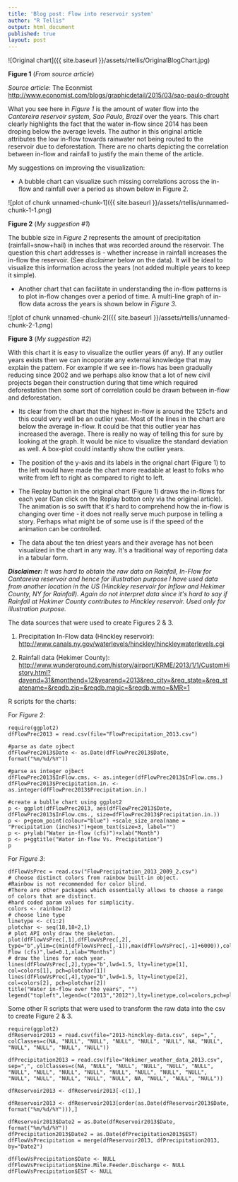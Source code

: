```yaml
---
title: 'Blog post: Flow into reservoir system'
author: "R Tellis"
output: html_document
published: true
layout: post
---
```


![Original chart]({{ site.baseurl }}/assets/rtellis/OriginalBlogChart.jpg)

**Figure 1** (*From source article*)

*Source article*: The Econmist <http://www.economist.com/blogs/graphicdetail/2015/03/sao-paulo-drought>

What you see here in *Figure 1* is the amount of water flow into the *Cantereira reservoir system, Sao Paulo, Brazil* over the years. This chart clearly highlights the fact that the water in-flow since 2014 has been droping below the average levels.
The author in this original article attributes the low in-flow towards rainwater not being routed to the reservoir due to deforestation. There are no charts depicting the correlation between in-flow and rainfall to justify the main theme of the article.

My suggestions on improving the visualization:

- A bubble chart can visualize such missing correlations across the in-flow and rainfall over a period as shown below in Figure 2.

![plot of chunk unnamed-chunk-1]({{ site.baseurl }}/assets/rtellis/unnamed-chunk-1-1.png) 

**Figure 2** (*My suggestion #1*)

The bubble size in *Figure 2* represents the amount of precipitation (rainfall+snow+hail) in inches that was recorded around the reservoir. The question this chart addresses is - whether increase in rainfall increases the in-flow the reservoir. (See *disclaimer* below on the data). It will be ideal to visualize this information across the years (not added multiple years to keep it simple).

- Another chart that can facilitate in understanding the in-flow patterns is to plot in-flow changes over a period of time.
A multi-line graph of in-flow data across the years is shown below in *Figure 3*. 

![plot of chunk unnamed-chunk-2]({{ site.baseurl }}/assets/rtellis/unnamed-chunk-2-1.png) 

**Figure 3** (*My suggestion #2*)

With this chart it is easy to visualize the outlier years (if any). If any outlier years exists then we can incoporate any external knowledge that may explain the pattern.
For example if we see in-flows has been gradually reducing since 2002 and we perhaps also know that a lot of new civil projects began their construction during that time which required deforestation then some sort of correlation could be drawn between in-flow and deforestation.

- Its clear from the chart that the highest in-flow is around the 125cfs and this could very well be an outlier year. Most of the lines in the chart are below the average in-flow. It could be that this outlier year has increased the average. There is really no way of telling this for sure by looking at the graph. It would be nice to visualize the standard deviation as well. A box-plot could instantly show the outlier years.

- The position of the y-axis and its labels in the orignal chart (Figure 1) to the left would have made the chart more readable at least to folks who write from left to right as compared to right to left.

- The Replay button in the original chart (Figure 1) draws the in-flows for each year (Can click on the Replay botton only via the original article). The animation is so swift that it's hard to comprehend how the in-flow is changing over time - it does not really serve much purpose in telling a story. Perhaps what might be of some use is if the speed of the animation can be controlled. 

- The data about the ten driest years and their average has not been visualized in the chart in any way. It's a traditional way of reporting data in a tabular form. 

***Disclaimer:** It was hard to obtain the raw data on Rainfall, In-Flow for Cantareira reservoir and hence for illustration purpose I have used data from another location in the US (Hinckley reservoir for Inflow and Hekimer County, NY for Rainfall). Again do not interpret data since it's hard to say if Rainfall at Hekimer County contributes to Hinckley reservoir. Used only for illustration purpose.*

The data sources that were used to create Figures 2 & 3.

1. Precipitation In-Flow data (Hinckley reservoir): <http://www.canals.ny.gov/waterlevels/hinckley/hinckleywaterlevels.cgi>

2. Rainfall data (Hekimer County): <http://www.wunderground.com/history/airport/KRME/2013/1/1/CustomHistory.html?dayend=31&monthend=12&yearend=2013&req_city=&req_state=&req_statename=&reqdb.zip=&reqdb.magic=&reqdb.wmo=&MR=1>


R scripts for the charts:

For *Figure 2*:

```
require(ggplot2)
dfFlowPrec2013 = read.csv(file="FlowPrecipitation_2013.csv")

#parse as date ojbect
dfFlowPrec2013$Date <- as.Date(dfFlowPrec2013$Date, format("%m/%d/%Y"))

#parse as integer ojbect
dfFlowPrec2013$InFlow.cms. <- as.integer(dfFlowPrec2013$InFlow.cms.)
dfFlowPrec2013$Precipitation.in. <- as.integer(dfFlowPrec2013$Precipitation.in.)

#create a bublle chart using ggplot2
p <- ggplot(dfFlowPrec2013, aes(dfFlowPrec2013$Date, dfFlowPrec2013$InFlow.cms., size=dfFlowPrec2013$Precipitation.in.))
p <- p+geom_point(colour="blue") +scale_size_area(name = "Precipitation (inches)")+geom_text(size=3, label="")
p <- p+ylab("Water in-flow (cfs)")+xlab("Month")
p <- p+ggtitle("Water in-flow Vs. Precipitation")
p

```

For *Figure 3*:

```
dfFlowVsPrec = read.csv("FlowPrecipitation_2013_2009_2.csv")
# choose distinct colors from rainbow built-in object. 
#Rainbow is not recommended for color blind. 
#There are other packages which essentially allows to choose a range of colors that are distinct.
#hard coded param values for simplicity.
colors <- rainbow(2)
# choose line type
linetype <- c(1:2) 
plotchar <- seq(18,18+2,1)
# plot API only draw the skeleton.
plot(dfFlowVsPrec[,1],dfFlowVsPrec[,2], type="b",ylim=c(min(dfFlowVsPrec[,-1]),max(dfFlowVsPrec[,-1]+6000)),col="red",lty=0,ylab="In-Flow (cfs)",lwd=0.1,xlab="Months")
# draw the lines for each year.
lines(dfFlowVsPrec[,2],type="b",lwd=1.5, lty=linetype[1], col=colors[1], pch=plotchar[1])
lines(dfFlowVsPrec[,4],type="b",lwd=1.5, lty=linetype[2], col=colors[2], pch=plotchar[2])
title("Water in-flow over the years", "")
legend("topleft",legend=c("2013","2012"),lty=linetype,col=colors,pch=plotchar,title="Year")

```

Some other R scripts that were used to transform the raw data into the csv to create Figure 2 & 3.

```
require(ggplot2)
dfReservoir2013 = read.csv(file="2013-hinckley-data.csv", sep=",", colClasses=c(NA, "NULL", "NULL", "NULL", "NULL", "NULL", NA, "NULL", "NULL", "NULL", "NULL", "NULL"))

dfPrecipitation2013 = read.csv(file="Hekimer_weather_data_2013.csv", sep=",", colClasses=c(NA, "NULL", "NULL", "NULL", "NULL", "NULL", "NULL", "NULL", "NULL", "NULL", "NULL", "NULL", "NULL", "NULL", "NULL", "NULL", "NULL", "NULL", "NULL", NA, "NULL", "NULL", "NULL"))

dfReservoir2013 <- dfReservoir2013[-c(1),]

dfReservoir2013 <- dfReservoir2013[order(as.Date(dfReservoir2013$Date, format("%m/%d/%Y"))),]

dfReservoir2013$Date2 = as.Date(dfReservoir2013$Date, format("%m/%d/%Y"))
dfPrecipitation2013$Date2 = as.Date(dfPrecipitation2013$EST)
dfFlowVsPrecipitation = merge(dfReservoir2013, dfPrecipitation2013, by="Date2")

dfFlowVsPrecipitation$Date <- NULL
dfFlowVsPrecipitation$Nine.Mile.Feeder.Discharge <- NULL
dfFlowVsPrecipitation$EST <- NULL

```

